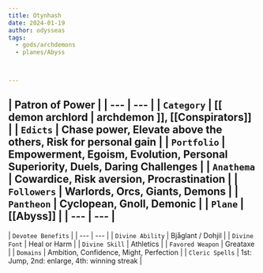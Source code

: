 ```yaml
---
title: Otynhash
date: 2024-01-19
author: odysseas
tags:
  - gods/archdemons
  - planes/Abyss



---
```

| Patron of Power |
| --- | --- |
| `Category` | [[ demon archlord | archdemon ]], [[Conspirators]] |
| `Edicts` | Chase power, Elevate above the others, Risk for personal gain |
| `Portfolio` | Empowerment, Egoism, Evolution, Personal Superiority, Duels, Daring Challenges |
| `Anathema` | Cowardice, Risk aversion, Procrastination |
| `Followers` | Warlords, Orcs, Giants, Demons |
| `Pantheon` | Cyclopean, Gnoll, Demonic |
| `Plane` | [[Abyss]] |
| --- | --- |
---
| `Devotee Benefits` |
| --- | --- |
| `Divine Ability` | Bjåglant / Dohjil |
| `Divine Font` | Heal or Harm |
| `Divine Skill` | Athletics |
| `Favored Weapon` | Greataxe |
| `Domains` | Ambition, Confidence, Might, Perfection |
| `Cleric Spells` | 1st: Jump, 2nd: enlarge, 4th: winning streak |
